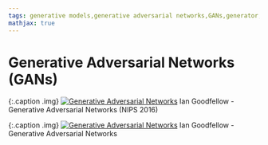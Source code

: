 ```yaml
---
tags: generative models,generative adversarial networks,GANs,generator,discriminator,real,fake
mathjax: true
---
```

# Generative Adversarial Networks (GANs)

{:.caption .img}
[![Generative Adversarial Networks](https://img.youtube.com/vi/HGYYEUSm-0Q/0.jpg)](https://www.youtube.com/watch?v=HGYYEUSm-0Q)
Ian Goodfellow - Generative Adversarial Networks (NIPS 2016)

{:.caption .img}
[![Generative Adversarial Networks](https://img.youtube.com/vi/Z6rxFNMGdn0/0.jpg)](https://www.youtube.com/watch?v=Z6rxFNMGdn0)
Ian Goodfellow - Generative Adversarial Networks
